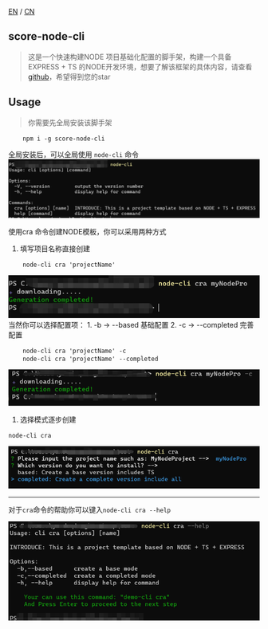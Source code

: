 [EN](README.md) / [CN](README_CN.md)

## score-node-cli

> 这是一个快速构建NODE 项目基础化配置的脚手架，构建一个具备EXPRESS + TS 的NODE开发环境，想要了解该框架的具体内容，请查看 [github](https://github.com/HardenSG/node-express-ts-template.git)，希望得到您的star

## Usage

> 你需要先全局安装该脚手架

```shell
    npm i -g score-node-cli
```

全局安装后，可以全局使用 ``node-cli`` 命令
![node-cli](static/cliOne.png)

使用cra 命令创建NODE模板，你可以采用两种方式

1. 填写项目名称直接创建

```shell
    node-cli cra 'projectName'
```

![默认行为](static/craWayOne.png)
当然你可以选择配置项：
      1. -b -> --based 基础配置
      2. -c -> --completed 完善配置

```shell
    node-cli cra 'projectName' -c
    node-cli cra 'projectName' --completed
```

![-c](static/craWayOne-c.png)

1. 选择模式逐步创建

```shell
node-cli cra
```

![wayTwo](static/craWayTwo.png)

---

对于``cra``命令的帮助你可以键入``node-cli cra --help``

![help](static/cliHelp.png)

